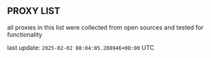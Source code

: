 ## PROXY LIST

all proxies in this list were collected from open sources and tested for functionality

last update: `2025-02-02 08:04:05.208946+00:00` UTC